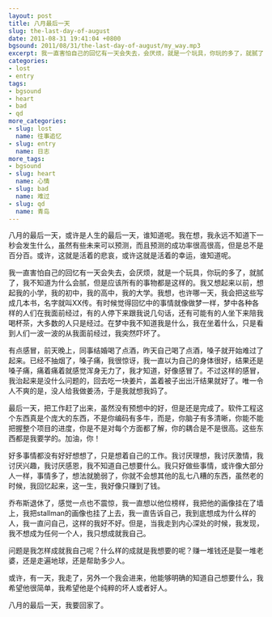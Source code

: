 ```yaml
---
layout: post
title: 八月最后一天
slug: the-last-day-of-august
date: 2011-08-31 19:41:04 +0800
bgsound: 2011/08/31/the-last-day-of-august/my_way.mp3
excerpt: 我一直害怕自己的回忆有一天会失去，会厌烦，就是一个玩具，你玩的多了，就腻了，我不知道为什么会腻，但是应该所有的事物都是这样的。我又想起来以前，想起我的小学，我的初中，我的高中，我的大学。我想，也许哪一天，我会把这些写成几本书，名字就叫XX传。有时候觉得回忆中的事情就像做梦一样，梦中各种各样的人们在我面前经过，有的人停下来跟我说几句话，还有可能有的人坐下来陪我喝杯茶，大多数的人只是经过。在梦中我不知道我是什么，我在坐着什么，只是看到人们一波一波的从我面前经过，我突然吓坏了。
categories:
- lost
- entry
tags:
- bgsound
- heart
- bad
- qd
more_categories:
- slug: lost
  name: 往事追忆
- slug: entry
  name: 日志
more_tags:
- bgsound
- slug: heart
  name: 心情
- slug: bad
  name: 难过
- slug: qd
  name: 青岛
---
```


八月的最后一天，或许是人生的最后一天，谁知道呢。我在想，我永远不知道下一秒会发生什么，虽然有些未来可以预测，而且预测的成功率很高很高，但是总不是百分百。或许，这就是活着的悲哀，或许这就是活着的幸运，谁知道呢。

我一直害怕自己的回忆有一天会失去，会厌烦，就是一个玩具，你玩的多了，就腻了，我不知道为什么会腻，但是应该所有的事物都是这样的。我又想起来以前，想起我的小学，我的初中，我的高中，我的大学。我想，也许哪一天，我会把这些写成几本书，名字就叫XX传。有时候觉得回忆中的事情就像做梦一样，梦中各种各样的人们在我面前经过，有的人停下来跟我说几句话，还有可能有的人坐下来陪我喝杯茶，大多数的人只是经过。在梦中我不知道我是什么，我在坐着什么，只是看到人们一波一波的从我面前经过，我突然吓坏了。

有点感冒，前天晚上，同事结婚喝了点酒，昨天自己喝了点酒，嗓子就开始难过了起来。已经不抽烟了，嗓子痛，我很惊讶，我一直以为自己的身体很好，结果还是嗓子痛，痛着痛着就感觉浑身无力了，我才知道，好像感冒了。不过这样的感冒，我治起来是没什么问题的，回去吃一块姜片，盖着被子出出汗结果就好了。唯一令人不爽的是，没人给我做姜汤，于是我就想我妈了。

最后一天，把工作赶了出来，虽然没有预想中的好，但是还是完成了。软件工程这个东西真是个庞大的东西，不是你编码有多牛，而是，你脑子有多清晰，你能不能把握整个项目的进度，你是不是对每个方面都了解，你的耦合是不是很高。这些东西都是我要学的。加油，你！

好多事情都没有好好想想了，只是想着自己的工作。我讨厌理想，我讨厌激情，我讨厌兴趣，我讨厌感恩，我不知道自己想要什么。我只好做些事情，或许像大部分人一样，事情多了，想法就脆弱了，你就不会想其他的乱七八糟的东西，虽然老的时候，我回忆起来，这一生，我好像只赚到了钱。

乔布斯退休了，感觉一点也不震惊，我一直想以他位榜样，我把他的画像挂在了墙上，我把stallman的画像也挂了上去，我一直告诉自己，我到底想成为什么样的人，我一直问自己，这样的我好不好。但是，当我走到内心深处的时候，我发现，我不想成为任何一个人，我只想成就我自己。

问题是我怎样成就我自己呢？什么样的成就是我想要的呢？赚一堆钱还是娶一堆老婆，还是走遍地球，还是帮助多少人。

或许，有一天，我走了，另外一个我会进来，他能够明确的知道自己想要什么，我希望他很简单，我希望他是个纯粹的坏人或者好人。

八月的最后一天，我要回家了。

